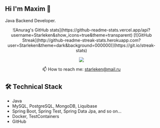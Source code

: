 ## Hi I'm Maxim 👋

Java Backend Developer.

<p align='center'>
   ![Anurag's GitHub stats](https://github-readme-stats.vercel.app/api?username=Starleken&show_icons=true&theme=transparent)
   [![GitHub Streak](http://github-readme-streak-stats.herokuapp.com?user=Starleken&theme=dark&background=000000)](https://git.io/streak-stats)
</p>

<p align='center'>
   <a href="https://t.me/Starleken">
       <img src="https://img.shields.io/badge/Telegram-2CA5E0?style=for-the-badge&logo=telegram&logoColor=white"/>
   </a>
<p align='center'>
   📫 How to reach me: <a href='mailto:starleken@mail.ru'>starleken@mail.ru</a>
</p>

## 🛠 Technical Stack
*   Java
*   MySQL, PostgreSQL, MongoDB, Liquibase
*   Spring Boot, Spring Test, Spring Data Jpa, and so on...
*   Docker, TestContainers
*   GitHub
